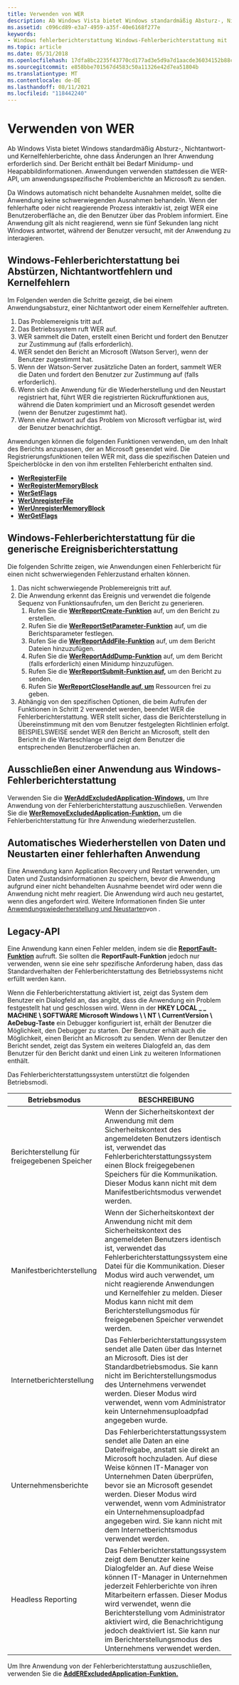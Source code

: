 ```yaml
---
title: Verwenden von WER
description: Ab Windows Vista bietet Windows standardmäßig Absturz-, Nichtantwort- und Kernelfehlerberichte, ohne dass Änderungen an Ihrer Anwendung erforderlich sind.
ms.assetid: c096cd89-e3a7-4959-a35f-40e6168f277e
keywords:
- Windows fehlerberichterstattung Windows-Fehlerberichterstattung mit
ms.topic: article
ms.date: 05/31/2018
ms.openlocfilehash: 17dfa8bc2235f43770cd177ad3e5d9a7d1aacde36034152b88cb06af3879e8c1
ms.sourcegitcommit: e858bbe701567d4583c50a11326e42d7ea51804b
ms.translationtype: MT
ms.contentlocale: de-DE
ms.lasthandoff: 08/11/2021
ms.locfileid: "118442240"
---
```

# <a name="using-wer"></a>Verwenden von WER

Ab Windows Vista bietet Windows standardmäßig Absturz-, Nichtantwort- und Kernelfehlerberichte, ohne dass Änderungen an Ihrer Anwendung erforderlich sind. Der Bericht enthält bei Bedarf Minidump- und Heapabbildinformationen. Anwendungen verwenden stattdessen die WER-API, um anwendungsspezifische Problemberichte an Microsoft zu senden.

Da Windows automatisch nicht behandelte Ausnahmen meldet, sollte die Anwendung keine schwerwiegenden Ausnahmen behandeln. Wenn der fehlerhafte oder nicht reagierende Prozess interaktiv ist, zeigt WER eine Benutzeroberfläche an, die den Benutzer über das Problem informiert. Eine Anwendung gilt als nicht reagierend, wenn sie fünf Sekunden lang nicht Windows antwortet, während der Benutzer versucht, mit der Anwendung zu interagieren.

## <a name="windows-error-reporting-flow-for-crashes-non-response-and-kernel-faults"></a>Windows-Fehlerberichterstattung bei Abstürzen, Nichtantwortfehlern und Kernelfehlern

Im Folgenden werden die Schritte gezeigt, die bei einem Anwendungsabsturz, einer Nichtantwort oder einem Kernelfehler auftreten.

1.  Das Problemereignis tritt auf.
2.  Das Betriebssystem ruft WER auf.
3.  WER sammelt die Daten, erstellt einen Bericht und fordert den Benutzer zur Zustimmung auf (falls erforderlich).
4.  WER sendet den Bericht an Microsoft (Watson Server), wenn der Benutzer zugestimmt hat.
5.  Wenn der Watson-Server zusätzliche Daten an fordert, sammelt WER die Daten und fordert den Benutzer zur Zustimmung auf (falls erforderlich).
6.  Wenn sich die Anwendung für die Wiederherstellung und den Neustart registriert hat, führt WER die registrierten Rückruffunktionen aus, während die Daten komprimiert und an Microsoft gesendet werden (wenn der Benutzer zugestimmt hat).
7.  Wenn eine Antwort auf das Problem von Microsoft verfügbar ist, wird der Benutzer benachrichtigt.

Anwendungen können die folgenden Funktionen verwenden, um den Inhalt des Berichts anzupassen, der an Microsoft gesendet wird. Die Registrierungsfunktionen teilen WER mit, dass die spezifischen Dateien und Speicherblöcke in den von ihm erstellten Fehlerbericht enthalten sind.

-   [**WerRegisterFile**](/windows/desktop/api/Werapi/nf-werapi-werregisterfile)
-   [**WerRegisterMemoryBlock**](/windows/desktop/api/Werapi/nf-werapi-werregistermemoryblock)
-   [**WerSetFlags**](/windows/desktop/api/Werapi/nf-werapi-wersetflags)
-   [**WerUnregisterFile**](/windows/desktop/api/Werapi/nf-werapi-werunregisterfile)
-   [**WerUnregisterMemoryBlock**](/windows/desktop/api/Werapi/nf-werapi-werunregistermemoryblock)
-   [**WerGetFlags**](/windows/desktop/api/Werapi/nf-werapi-wergetflags)

## <a name="windows-error-reporting-flow-for-generic-event-reporting"></a>Windows-Fehlerberichterstattung für die generische Ereignisberichterstattung

Die folgenden Schritte zeigen, wie Anwendungen einen Fehlerbericht für einen nicht schwerwiegenden Fehlerzustand erhalten können.

1.  Das nicht schwerwiegende Problemereignis tritt auf.
2.  Die Anwendung erkennt das Ereignis und verwendet die folgende Sequenz von Funktionsaufrufen, um den Bericht zu generieren.
    1.  Rufen Sie die [**WerReportCreate-Funktion**](/windows/desktop/api/Werapi/nf-werapi-werreportcreate) auf, um den Bericht zu erstellen.
    2.  Rufen Sie die [**WerReportSetParameter-Funktion**](/windows/desktop/api/Werapi/nf-werapi-werreportsetparameter) auf, um die Berichtsparameter festlegen.
    3.  Rufen Sie die [**WerReportAddFile-Funktion**](/windows/desktop/api/Werapi/nf-werapi-werreportaddfile) auf, um dem Bericht Dateien hinzuzufügen.
    4.  Rufen Sie die [**WerReportAddDump-Funktion**](/windows/desktop/api/Werapi/nf-werapi-werreportadddump) auf, um dem Bericht (falls erforderlich) einen Minidump hinzuzufügen.
    5.  Rufen Sie die [**WerReportSubmit-Funktion auf,**](/windows/desktop/api/Werapi/nf-werapi-werreportsubmit) um den Bericht zu senden.
    6.  Rufen Sie [**WerReportCloseHandle auf, um**](/windows/desktop/api/Werapi/nf-werapi-werreportclosehandle) Ressourcen frei zu geben.
3.  Abhängig von den spezifischen Optionen, die beim Aufrufen der Funktionen in Schritt 2 verwendet werden, beendet WER die Fehlerberichterstattung. WER stellt sicher, dass die Berichterstellung in Übereinstimmung mit den vom Benutzer festgelegten Richtlinien erfolgt. BEISPIELSWEISE sendet WER den Bericht an Microsoft, stellt den Bericht in die Warteschlange und zeigt dem Benutzer die entsprechenden Benutzeroberflächen an.

## <a name="excluding-an-application-from-windows-error-reporting"></a>Ausschließen einer Anwendung aus Windows-Fehlerberichterstattung

Verwenden Sie die [**WerAddExcludedApplication-Windows,**](/windows/desktop/api/Werapi/nf-werapi-weraddexcludedapplication) um Ihre Anwendung von der Fehlerberichterstattung auszuschließen. Verwenden Sie die [**WerRemoveExcludedApplication-Funktion,**](/windows/desktop/api/Werapi/nf-werapi-werremoveexcludedapplication) um die Fehlerberichterstattung für Ihre Anwendung wiederherzustellen.

## <a name="automatically-recovering-data-and-restarting-a-faulted-application"></a>Automatisches Wiederherstellen von Daten und Neustarten einer fehlerhaften Anwendung

Eine Anwendung kann Application Recovery und Restart verwenden, um Daten und Zustandsinformationen zu speichern, bevor die Anwendung aufgrund einer nicht behandelten Ausnahme beendet wird oder wenn die Anwendung nicht mehr reagiert. Die Anwendung wird auch neu gestartet, wenn dies angefordert wird. Weitere Informationen finden Sie unter [Anwendungswiederherstellung und Neustarten](/windows/desktop/Recovery/application-recovery-and-restart-portal)von .

## <a name="legacy-api"></a>Legacy-API

Eine Anwendung kann einen Fehler melden, indem sie die [**ReportFault-Funktion**](/windows/desktop/api/ErrorRep/nf-errorrep-reportfault) aufruft. Sie sollten die **ReportFault-Funktion** jedoch nur verwenden, wenn sie eine sehr spezifische Anforderung haben, dass das Standardverhalten der Fehlerberichterstattung des Betriebssystems nicht erfüllt werden kann.

Wenn die Fehlerberichterstattung aktiviert ist, zeigt das System dem Benutzer ein Dialogfeld an, das angibt, dass die Anwendung ein Problem festgestellt hat und geschlossen wird. Wenn in der **HKEY LOCAL \_ \_ MACHINE \\ SOFTWARE Microsoft Windows \\ \\ NT \\ CurrentVersion \\ AeDebug-Taste** ein Debugger konfiguriert ist, erhält der Benutzer die Möglichkeit, den Debugger zu starten. Der Benutzer erhält auch die Möglichkeit, einen Bericht an Microsoft zu senden. Wenn der Benutzer den Bericht sendet, zeigt das System ein weiteres Dialogfeld an, das dem Benutzer für den Bericht dankt und einen Link zu weiteren Informationen enthält.

Das Fehlerberichterstattungssystem unterstützt die folgenden Betriebsmodi.



| Betriebsmodus          | BESCHREIBUNG                                                                                                                                                                                                                                                                                                                                  |
|-------------------------|----------------------------------------------------------------------------------------------------------------------------------------------------------------------------------------------------------------------------------------------------------------------------------------------------------------------------------------------|
| Berichterstellung für freigegebenen Speicher | Wenn der Sicherheitskontext der Anwendung mit dem Sicherheitskontext des angemeldeten Benutzers identisch ist, verwendet das Fehlerberichterstattungssystem einen Block freigegebenen Speichers für die Kommunikation. Dieser Modus kann nicht mit dem Manifestberichtsmodus verwendet werden.<br/>                                                                                               |
| Manifestberichterstellung      | Wenn der Sicherheitskontext der Anwendung nicht mit dem Sicherheitskontext des angemeldeten Benutzers identisch ist, verwendet das Fehlerberichterstattungssystem eine Datei für die Kommunikation. Dieser Modus wird auch verwendet, um nicht reagierende Anwendungen und Kernelfehler zu melden. Dieser Modus kann nicht mit dem Berichterstellungsmodus für freigegebenen Speicher verwendet werden.<br/>                      |
| Internetberichterstellung      | Das Fehlerberichterstattungssystem sendet alle Daten über das Internet an Microsoft. Dies ist der Standardbetriebsmodus. Sie kann nicht im Berichterstellungsmodus des Unternehmens verwendet werden. Dieser Modus wird verwendet, wenn vom Administrator kein Unternehmensuploadpfad angegeben wurde.<br/>                                                                     |
| Unternehmensberichte     | Das Fehlerberichterstattungssystem sendet alle Daten an eine Dateifreigabe, anstatt sie direkt an Microsoft hochzuladen. Auf diese Weise können IT-Manager von Unternehmen Daten überprüfen, bevor sie an Microsoft gesendet werden. Dieser Modus wird verwendet, wenn vom Administrator ein Unternehmensuploadpfad angegeben wird. Sie kann nicht mit dem Internetberichtsmodus verwendet werden.<br/> |
| Headless Reporting      | Das Fehlerberichterstattungssystem zeigt dem Benutzer keine Dialogfelder an. Auf diese Weise können IT-Manager in Unternehmen jederzeit Fehlerberichte von ihren Mitarbeitern erfassen. Dieser Modus wird verwendet, wenn die Berichterstellung vom Administrator aktiviert wird, die Benachrichtigung jedoch deaktiviert ist. Sie kann nur im Berichterstellungsmodus des Unternehmens verwendet werden.<br/>        |



 

Um Ihre Anwendung von der Fehlerberichterstattung auszuschließen, verwenden Sie die [**AddERExcludedApplication-Funktion.**](/windows/desktop/api/ErrorRep/nf-errorrep-adderexcludedapplicationa)

 

